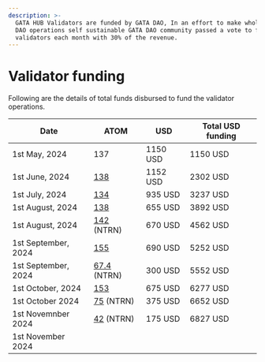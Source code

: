 ```yaml
---
description: >-
  GATA HUB Validators are funded by GATA DAO, In an effort to make whole GATA
  DAO operations self sustainable GATA DAO community passed a vote to fund
  validators each month with 30% of the revenue.
---
```


# Validator funding

Following are the details of total funds disbursed to fund the validator operations.&#x20;

| Date                | ATOM                                                                                                              | USD      | Total USD funding |
| ------------------- | ----------------------------------------------------------------------------------------------------------------- | -------- | ----------------- |
| 1st May, 2024       | 137                                                                                                               | 1150 USD | 1150 USD          |
| 1st June, 2024      | [138](https://www.mintscan.io/cosmos/tx/BEB41EBF208F1E27FCF4677051E9F9C4E88CAB94673FCB9CE766018CD655854C)         | 1152 USD | 2302 USD          |
| 1st July, 2024      | [134 ](https://www.mintscan.io/cosmos/tx/8D52EBF98DDC816F95720064AB50B1B3FF6131921E2F724967141C7CBD688F23)        | 935 USD  | 3237 USD          |
| 1st August, 2024    | [138](https://www.mintscan.io/neutron/tx/ED50C514D63E62EBE92659CE1EAD8955FCC7A8AD2D0D4F90438ECAE65C3CDC4A)        | 655 USD  | 3892 USD          |
| 1st August, 2024    | [142](https://www.mintscan.io/neutron/tx/ED50C514D63E62EBE92659CE1EAD8955FCC7A8AD2D0D4F90438ECAE65C3CDC4A) (NTRN) | 670 USD  | 4562 USD          |
| 1st September, 2024 | [155](https://www.mintscan.io/cosmos/tx/8055FCC34904E1B6DD534F147ECADBB252908FB53AD07B330FD5DB0CC817D71D)         | 690 USD  | 5252 USD          |
| 1st September, 2024 | [67.4](https://www.mintscan.io/cosmos/tx/678B8CAB3C6E844F6124433A2EC3FC57195CDA65BD9BA43D00D198811D23359F) (NTRN) | 300 USD  | 5552 USD          |
| 1st October, 2024   | [153](https://www.mintscan.io/cosmos/tx/1B211F5D76B803B1756308283BFB4BCEC335318F271671B9B0A8946B092D045E)         | 675 USD  | 6277 USD          |
| 1st October 2024    | [75](https://www.mintscan.io/cosmos/tx/0F0688E5C166C9A609C2EBF48236392161E670AC888D09291072B8AF8EC37D67) (NTRN)   | 375 USD  | 6652 USD          |
| 1st Novemnber 2024  | [42](https://www.mintscan.io/osmosis/txs/9EA534184B922F9D6F8F4D932A9469CD1A337ECB68469EA714D9E394A4F81204) (NTRN) | 175 USD  | 6827 USD          |
| 1st November 2024   |                                                                                                                   |          |                   |

